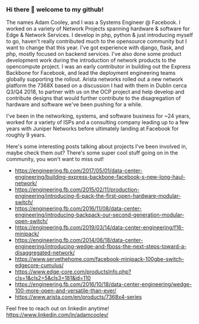 ### Hi there 👋 welcome to my github!
The names Adam Cooley, and I was a Systems Engineer @ Facebook. I worked on a variety of Network Projects spanning hardware & software for Edge & Network Services. I develop in php, python & just introducing myself to go, haven't really contributed much to the opensource community but I want to change that this year. I've got experience with django, flask, and php, mostly focused on backend services. I've also done some product development work during the introduction of network products to the opencompute project. I was an early contributor in building out the Express Backbone for Facebook, and lead the deployment engineering teams globally supporting the rollout. Arista networks rolled out a new network platform the 7368X based on a discussion I had with them in Dublin cerca Q3/Q4 2018, to partner with us on the OCP project and help develop and contribute designs that would further contribute to the disagregation of hardware and software we've been pushing for a while.

I've been in the networking, systems, and software business for ~24 years, worked for a variety of ISPs and a consulting company leading up to a few years with Juniper Networks before ultimately landing at Facebook for roughly 9 years.

Here's some interesting posts talking about projects I've been involved in, maybe check them out? There's some super cool stuff going on in the community, you won't want to miss out!

* https://engineering.fb.com/2017/05/01/data-center-engineering/building-express-backbone-facebook-s-new-long-haul-network/
* https://engineering.fb.com/2015/02/11/production-engineering/introducing-6-pack-the-first-open-hardware-modular-switch/
* https://engineering.fb.com/2016/11/08/data-center-engineering/introducing-backpack-our-second-generation-modular-open-switch/
* https://engineering.fb.com/2019/03/14/data-center-engineering/f16-minipack/
* https://engineering.fb.com/2014/06/18/data-center-engineering/introducing-wedge-and-fboss-the-next-steps-toward-a-disaggregated-network/
* https://www.servethehome.com/facebook-minipack-100gbe-switch-edgecore-cumulus/
* https://www.edge-core.com/productsInfo.php?cls=1&cls2=5&cls3=181&id=110
* https://engineering.fb.com/2016/10/18/data-center-engineering/wedge-100-more-open-and-versatile-than-ever/
* https://www.arista.com/en/products/7368x4-series

Feel free to reach out on linkedin anytime! https://www.linkedin.com/in/adamcooley/

<!--
**th3goose/th3goose** is a ✨ _special_ ✨ repository because its `README.md` (this file) appears on your GitHub profile.

Here are some ideas to get you started:

- 🔭 I’m currently working on ...
- 🌱 I’m currently learning ...
- 👯 I’m looking to collaborate on ...
- 🤔 I’m looking for help with ...
- 💬 Ask me about ...
- 📫 How to reach me: ...
- 😄 Pronouns: ...
- ⚡ Fun fact: ...
-->
